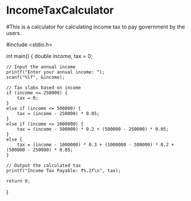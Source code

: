 # IncomeTaxCalculator
#This is a calculator for calculating income tax to pay government by the users.

#include <stdio.h>

int main() {
    double income, tax = 0;

    // Input the annual income
    printf("Enter your annual income: ");
    scanf("%lf", &income);

    // Tax slabs based on income
    if (income <= 250000) {
        tax = 0;
    } 
    else if (income <= 500000) {
        tax = (income - 250000) * 0.05;
    } 
    else if (income <= 1000000) {
        tax = (income - 500000) * 0.2 + (500000 - 250000) * 0.05;
    } 
    else {
        tax = (income - 1000000) * 0.3 + (1000000 - 500000) * 0.2 + (500000 - 250000) * 0.05;
    }

    // Output the calculated tax
    printf("Income Tax Payable: ₹%.2f\n", tax);

    return 0;
}


